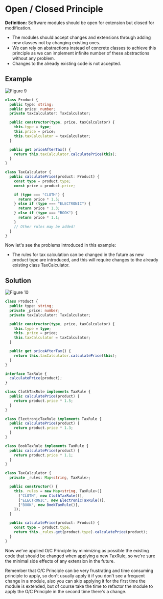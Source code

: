 # Open / Closed Principle

**Definition:**
Software modules should be open for extension but closed for modification.

- The modules should accept changes and extensions through adding new classes not by changing existing ones.
- We can rely on abstractions instead of concrete classes to achieve this principle as we can implement infinite number of these abstractions without any problem.
- Changes to the already existing code is not accepted.

## Example

![Figure 9](figures/figure_9.png)

```typescript
class Product {
  public type: string;
  public price: number;
  private taxCalculator: TaxCalculator;

  public constructor(type, price, taxCalculator) {
    this.type = type;
    this.price = price;
    this.taxCalculator = taxCalculator;
  }

  public get priceAfterTax() {
    return this.taxCalculator.calculatePrice(this);
  }
}

class TaxCalculator {
  public calculatePrice(product: Product) {
    const type = product.type;
    const price = product.price;

    if (type === "CLOTH") {
      return price * 1.5;
    } else if (type === "ELECTRONIC") {
      return price * 1.3;
    } else if (type === "BOOK") {
      return price * 1.1;
    }
    // Other rules may be added!
  }
}
```

Now let's see the problems introduced in this example:

- The rules for tax calculation can be changed in the future as new product type are introduced, and this will require changes to the already existing class TaxCalculator.

## Solution

![Figure 10](figures/figure_10.png)

```typescript
class Product {
  public type: string;
  private _price: number;
  private taxCalculator: TaxCalculator;

  public constructor(type, price, taxCalculator) {
    this.type = type;
    this._price = price;
    this.taxCalculator = taxCalculator;
  }

  public get priceAfterTax() {
    return this.taxCalculator.calculatePrice(this);
  }
}

interface TaxRule {
  calculatePrice(product);
}

class ClothTaxRule implements TaxRule {
  public calculatePrice(product) {
    return product.price * 1.5;
  }
}

class ElectronicTaxRule implements TaxRule {
  public calculatePrice(product) {
    return product.price * 1.3;
  }
}

class BookTaxRule implements TaxRule {
  public calculatePrice(product) {
    return product.price * 1.1;
  }
}

class TaxCalculator {
  private _rules: Map<string, TaxRule>;

  public constructor() {
    this._rules = new Map<string, TaxRule>([
      ["CLOTH", new ClothTaxRule()],
      ["ELECTRONIC", new ElectronicTaxRule()],
      ["BOOK", new BookTaxRule()],
    ]);
  }

  public calculatePrice(product: Product) {
    const type = product.type;
    return this._rules.get(product.type).calculatePrice(product);
  }
}
```

Now we've applied O/C Principle by minimizing as possible the existing code that should be changed when applying a new TaxRule, so we're sure the minimal side effects of any extension in the future.

Remember that O/C Principle can be very frustrating and time consuming principle to apply, so don't usually apply it if you don't see a frequent change in a module, also you can skip applying it for the first time the module is extended, but of course take the time to refactor the module to apply the O/C Principle in the second time there's a change.
